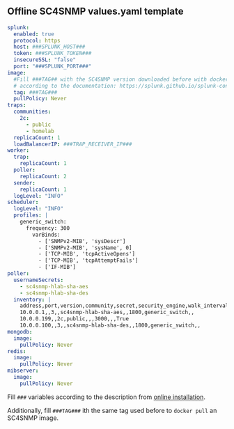 ## Offline SC4SNMP values.yaml template

```yaml
splunk:
  enabled: true
  protocol: https
  host: ###SPLUNK_HOST###
  token: ###SPLUNK_TOKEN###
  insecureSSL: "false"
  port: "###SPLUNK_PORT###"
image:
  #Fill ###TAG## with the SC4SNMP version downloaded before with docker pull command
  # according to the documentation: https://splunk.github.io/splunk-connect-for-snmp/main/offlineinstallation/offline-sc4snmp/
  tag: ###TAG###
  pullPolicy: Never
traps:
  communities:
    2c:
      - public
      - homelab
  replicaCount: 1
  loadBalancerIP: ###TRAP_RECEIVER_IP###
worker:
  trap:
    replicaCount: 1
  poller:
    replicaCount: 2
  sender:
    replicaCount: 1
  logLevel: "INFO"
scheduler:
  logLevel: "INFO"
  profiles: |
    generic_switch:
      frequency: 300
        varBinds:
          - ['SNMPv2-MIB', 'sysDescr']
          - ['SNMPv2-MIB', 'sysName', 0]
          - ['TCP-MIB', 'tcpActiveOpens']
          - ['TCP-MIB', 'tcpAttemptFails']
          - ['IF-MIB']
poller:
  usernameSecrets:
    - sc4snmp-hlab-sha-aes
    - sc4snmp-hlab-sha-des
  inventory: |
    address,port,version,community,secret,security_engine,walk_interval,profiles,smart_profiles,delete
    10.0.0.1,,3,,sc4snmp-hlab-sha-aes,,1800,generic_switch,,
    10.0.0.199,,2c,public,,,3000,,,True
    10.0.0.100,,3,,sc4snmp-hlab-sha-des,,1800,generic_switch,,
mongodb:
  image:
    pullPolicy: Never
redis:
  image:
    pullPolicy: Never
mibserver:
  image:
    pullPolicy: Never
```
    
Fill `###` variables according to the description from [online installation](https://splunk.github.io/splunk-connect-for-snmp/main/gettingstarted/sc4snmp-installation/#configure-splunk-enterprise-or-splunk-cloud-connection).

Additionally, fill `###TAG###` ith the same tag used before to `docker pull` an SC4SNMP image.